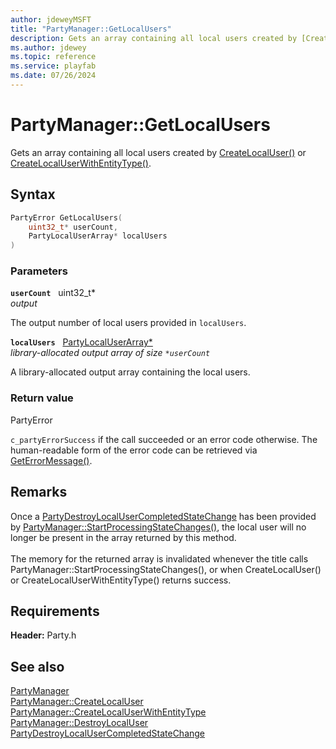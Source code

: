 ```yaml
---
author: jdeweyMSFT
title: "PartyManager::GetLocalUsers"
description: Gets an array containing all local users created by [CreateLocalUser()](partymanager_createlocaluser.md) or [CreateLocalUserWithEntityType()](partymanager_createlocaluserwithentitytype.md).
ms.author: jdewey
ms.topic: reference
ms.service: playfab
ms.date: 07/26/2024
---
```


# PartyManager::GetLocalUsers  

Gets an array containing all local users created by [CreateLocalUser()](partymanager_createlocaluser.md) or [CreateLocalUserWithEntityType()](partymanager_createlocaluserwithentitytype.md).  

## Syntax  
  
```cpp
PartyError GetLocalUsers(  
    uint32_t* userCount,  
    PartyLocalUserArray* localUsers  
)  
```  
  
### Parameters  
  
**`userCount`** &nbsp; uint32_t*  
*output*  
  
The output number of local users provided in `localUsers`.  
  
**`localUsers`** &nbsp; [PartyLocalUserArray*](../../../typedefs.md)  
*library-allocated output array of size `*userCount`*  
  
A library-allocated output array containing the local users.  
  
  
### Return value  
PartyError
  
```c_partyErrorSuccess``` if the call succeeded or an error code otherwise. The human-readable form of the error code can be retrieved via [GetErrorMessage()](partymanager_geterrormessage.md).
  
## Remarks  
  
Once a [PartyDestroyLocalUserCompletedStateChange](../../../structs/partydestroylocalusercompletedstatechange.md) has been provided by [PartyManager::StartProcessingStateChanges()](partymanager_startprocessingstatechanges.md), the local user will no longer be present in the array returned by this method. <br /><br /> The memory for the returned array is invalidated whenever the title calls PartyManager::StartProcessingStateChanges(), or when CreateLocalUser() or CreateLocalUserWithEntityType() returns success.
  
## Requirements  
  
**Header:** Party.h
  
## See also  
[PartyManager](../partymanager.md)  
[PartyManager::CreateLocalUser](partymanager_createlocaluser.md)  
[PartyManager::CreateLocalUserWithEntityType](partymanager_createlocaluserwithentitytype.md)  
[PartyManager::DestroyLocalUser](partymanager_destroylocaluser.md)  
[PartyDestroyLocalUserCompletedStateChange](../../../structs/partydestroylocalusercompletedstatechange.md)
  
  
